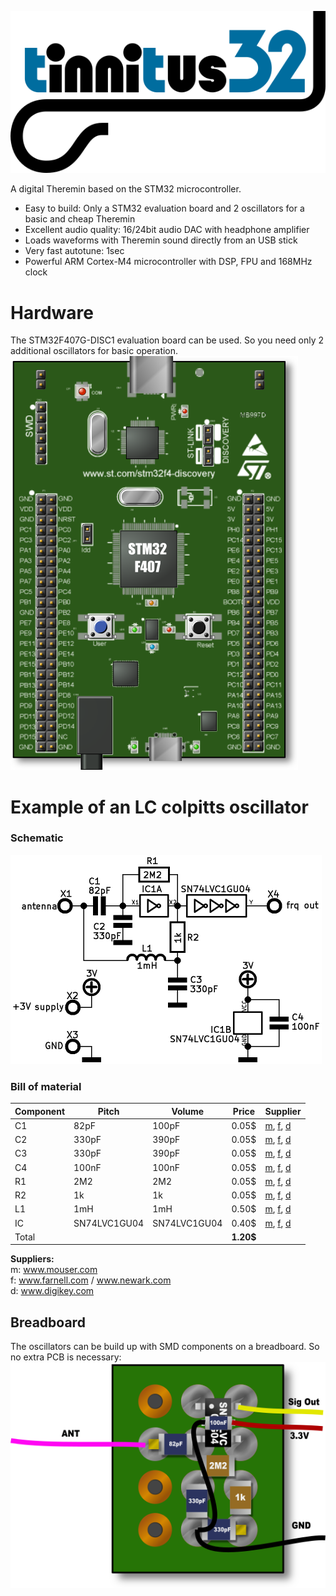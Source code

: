 ![tinnitus32](pics/tinnitus32_logo.png "logo")

A digital Theremin based on the STM32 microcontroller.

* Easy to build: Only a STM32 evaluation board and 2 oscillators for a basic
and cheap Theremin
* Excellent audio quality: 16/24bit audio DAC with headphone amplifier
* Loads waveforms with Theremin sound directly from an USB stick
* Very fast autotune: 1sec
* Powerful ARM Cortex-M4 microcontroller with DSP, FPU and 168MHz clock

# Hardware
The STM32F407G-DISC1 evaluation board can be used.
So you need only 2 additional oscillators for basic operation.  
![tinnitus32](pics/stm32F407_disco.png "STM32F407G-DISC1")

# Example of an LC colpitts oscillator 
### Schematic
![tinnitus32](pics/tinnitus32_osc_sch.png "tinnitus32 oscillator schematic")

### Bill of material
| Component     | Pitch        | Volume       | Price | Supplier   |
| ------------- | ------------ | ------------ | ----- | ---------- |
| C1            | 82pF         | 100pF        | 0.05$ | [m](http://www.mouser.com), [f](http://www.farnell.com), [d](http://www.digikey.com) |
| C2            | 330pF        | 390pF        | 0.05$ | [m](http://www.mouser.com), [f](http://www.farnell.com), [d](http://www.digikey.com) |
| C3            | 330pF        | 390pF        | 0.05$ | [m](http://www.mouser.com), [f](http://www.farnell.com), [d](http://www.digikey.com) |
| C4            | 100nF        | 100nF        | 0.05$ | [m](http://www.mouser.com), [f](http://www.farnell.com), [d](http://www.digikey.com) |
| R1            | 2M2          | 2M2          | 0.05$ | [m](http://www.mouser.com), [f](http://www.farnell.com), [d](http://www.digikey.com) |
| R2            | 1k           | 1k           | 0.05$ | [m](http://www.mouser.com), [f](http://www.farnell.com), [d](http://www.digikey.com) |
| L1            | 1mH          | 1mH          | 0.50$ | [m](http://www.mouser.com), [f](http://www.farnell.com), [d](http://www.digikey.com) |
| IC            | SN74LVC1GU04 | SN74LVC1GU04 | 0.40$ | [m](http://www.mouser.com), [f](http://www.farnell.com), [d](http://www.digikey.com) |
| Total         |              |              | **1.20$** |            |

**Suppliers:**  
m: www.mouser.com  
f: www.farnell.com / www.newark.com  
d: www.digikey.com  



## Breadboard
The oscillators can be build up with SMD components on a breadboard.
So no extra PCB is necessary:  
![tinnitus32](pics/tinnitus32_osc_pcb.png "tinnitus32 oscillator build on a breadboard")



